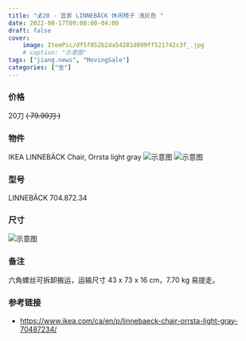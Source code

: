 ```yaml
---
title: "💰20 - 宜家 LINNEBÄCK 休闲椅子 浅灰色 "
date: 2022-08-17T09:00:00-04:00
draft: false
cover:
    image: ItemPic/df5f052b2da54281d099ff521742c3f_.jpg
    # caption: "示意图"
tags: ["jiang.news", "MovingSale"]
categories: ["坐"]
---
```


### 价格
20刀 ~~( 79.99刀 )~~

### 物件
IKEA LINNEBÄCK Chair, Orrsta light gray 
![示意图](../../ItemPic/b09a5cad453678f31194b44295f5d34.jpg)
![示意图](../../ItemPic/67d2a79a2d06337023f32e85b075894.jpg)

### 型号
LINNEBÄCK 704.872.34

### 尺寸
![示意图](../../ItemPic/ee2178b1cc925a69454ef94fdd8b9f8.jpg)

### 备注
六角螺丝可拆卸搬运，运输尺寸 43 x 73 x 16 cm，7.70 kg 易提走。

### 参考链接
- https://www.ikea.com/ca/en/p/linnebaeck-chair-orrsta-light-gray-70487234/


